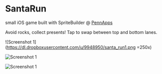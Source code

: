 SantaRun
========

small iOS game built with SpriteBuilder @ [PennApps](http://2014f.pennapps.com/)

Avoid rocks, collect presents! Tap to swap between top and bottom lanes.

![Screenshot 1](https://dl.dropboxusercontent.com/u/9948950/santa_run1.png =250x)

![Screenshot 1](https://dl.dropboxusercontent.com/u/9948950/santa_run2.png)

![Screenshot 1](https://dl.dropboxusercontent.com/u/9948950/santa_run3.png)